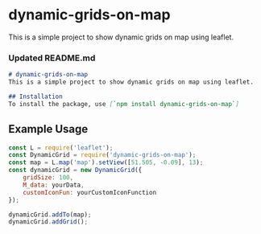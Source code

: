 # dynamic-grids-on-map
This is a simple project to show dynamic grids on map using leaflet.


### Updated README.md

```markdown
# dynamic-grids-on-map
This is a simple project to show dynamic grids on map using leaflet.

## Installation
To install the package, use [`npm install dynamic-grids-on-map`]
```
## Example Usage
```javascript
const L = require('leaflet');
const DynamicGrid = require('dynamic-grids-on-map');
const map = L.map('map').setView([51.505, -0.09], 13);
const dynamicGrid = new DynamicGrid({
    gridSize: 100,
    M_data: yourData,
    customIconFun: yourCustomIconFunction
});

dynamicGrid.addTo(map);
dynamicGrid.addGrid();
```
